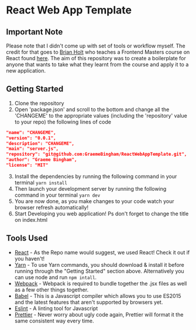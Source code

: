 # React Web App Template

## Important Note
Please note that I didn't come up with set of tools or workflow myself. The credit for that goes to [Brian Holt](https://github.com/btholt) who teaches a  Frontend Masters course on React found [here](https://github.com/btholt/complete-intro-to-react). The aim of this repository was to create a boilerplate for anyone that wants to take what they learnt from the course and apply it to a new application.

## Getting Started
1. Clone the repository
2. Open 'package.json' and scroll to the bottom and change all the 'CHANGEME' to the appropriate values (including the 'repository' value to your repo) the following lines of code
  ```json
  "name": "CHANGEME",
  "version": "0.0.1",
  "description": "CHANGEME",
  "main": "server.js",
  "repository": "git@github.com:GraemeBingham/ReactWebAppTemplate.git",
  "author": "Graeme Bingham",
  "license": "MIT"
  ```
3. Install the dependencies by running the following command in your terminal
``` yarn install ```
4. Then launch your development server by running the following command in your terminal
``` yarn dev ```
5. You are now done, as you make changes to your code watch your browser refresh automatically!
6. Start Developing you web application! Ps don't forget to change the title on index.html

## Tools Used
* [React](https://facebook.github.io/react/) -  As the Repo name would suggest, we used React! Check it out if you haven't!
* [Yarn](https://yarnpkg.com/en/) - To use Yarn commands, you should download & install it before running through the "Getting Started" section above. Alternatively you can use node and run ``` npm intall ```.
* [Webpack](https://webpack.js.org/) - Webpack is required to bundle together the .jsx files as well as a few other things together.
* [Babel](https://babeljs.io/) - This is a Javascript compiler which allows you to use ES2015 and the latest features that aren't supported by browsers yet.
* [Eslint](http://eslint.org/) - A linting tool for Javascript
* [Prettier](https://github.com/prettier/prettier) - Never worry about ugly code again, Prettier will format it the same consistent way every time.
